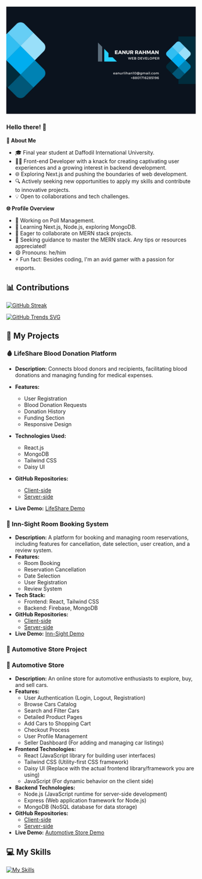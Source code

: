 [![Banner](https://raw.githubusercontent.com/Lihan37/Lihan37/main/Simple%20Modern%20Professional%20Personal%20LinkedIn%20Banner%20(Facebook%20Cover).jpg)](https://raw.githubusercontent.com/Lihan37/Lihan37/main/Simple%20Modern%20Professional%20Personal%20LinkedIn%20Banner%20(Facebook%20Cover).jpg)



### Hello there! 👋

**🚀 About Me**
- 🎓 Final year student at Daffodil International University.
- 👨‍💻 Front-end Developer with a knack for creating captivating user experiences and a growing interest in backend development.
- 🌐 Exploring Next.js and pushing the boundaries of web development.
- 🔍 Actively seeking new opportunities to apply my skills and contribute to innovative projects.
- 💡 Open to collaborations and tech challenges.

**🌐 Profile Overview**
- 🔭 Working on Poll Management.
- 🌱 Learning Next.js, Node.js, exploring MongoDB.
- 👯 Eager to collaborate on MERN stack projects.
- 🤔 Seeking guidance to master the MERN stack. Any tips or resources appreciated!
- 😄 Pronouns: he/him
- ⚡ Fun fact: Besides coding, I'm an avid gamer with a passion for esports.

## 📊 Contributions

[![GitHub Streak](https://github-readme-streak-stats.herokuapp.com?user=Lihan37&theme=gotham)](https://git.io/streak-stats)

[![GitHub Trends SVG](https://api.githubtrends.io/user/svg/Lihan37/langs)](https://githubtrends.io)


## 🚀 My Projects

### 🩸 LifeShare Blood Donation Platform
- **Description:** Connects blood donors and recipients, facilitating blood donations and managing funding for medical expenses.
- **Features:**
  - User Registration
  - Blood Donation Requests
  - Donation History
  - Funding Section
  - Responsive Design

- **Technologies Used:**
  - React.js
  - MongoDB
  - Tailwind CSS
  - Daisy UI

- **GitHub Repositories:**
  - [Client-side](https://github.com/Lihan37/LifeShare-Client)
  - [Server-side](https://github.com/Lihan37/LifeShare-Server)
- **Live Demo:** [LifeShare Demo](https://life-share-70cc5.web.app/)

### 🔑 Inn-Sight Room Booking System
- **Description:** A platform for booking and managing room reservations, including features for cancellation, date selection, user creation, and a review system.
- **Features:**
  - Room Booking
  - Reservation Cancellation
  - Date Selection
  - User Registration
  - Review System
- **Tech Stack:**
  - Frontend: React, Tailwind CSS
  - Backend: Firebase, MongoDB
- **GitHub Repositories:**
  - [Client-side](https://github.com/Lihan37/innSight-client)
  - [Server-side](https://github.com/Lihan37/innsight-server)
- **Live Demo:** [Inn-Sight Demo](https://inn-sight.web.app/)

### 🚗 Automotive Store Project

### 🚗 Automotive Store
- **Description:** An online store for automotive enthusiasts to explore, buy, and sell cars.
- **Features:**
  - User Authentication (Login, Logout, Registration)
  - Browse Cars Catalog
  - Search and Filter Cars
  - Detailed Product Pages
  - Add Cars to Shopping Cart
  - Checkout Process
  - User Profile Management
  - Seller Dashboard (For adding and managing car listings)
- **Frontend Technologies:**
  - React (JavaScript library for building user interfaces)
  - Tailwind CSS (Utility-first CSS framework)
  - Daisy UI (Replace with the actual frontend library/framework you are using)
  - JavaScript (For dynamic behavior on the client side)
- **Backend Technologies:**
  - Node.js (JavaScript runtime for server-side development)
  - Express (Web application framework for Node.js)
  - MongoDB (NoSQL database for data storage)
- **GitHub Repositories:**
  - [Client-side](https://github.com/Lihan37/automotive-client)
  - [Server-side](https://github.com/Lihan37/automotive-server)
- **Live Demo:** [Automotive Store Demo](https://automotive-store-7d9d6.web.app/)



## 💻 My Skills

[![My Skills](https://skillicons.dev/icons?i=react,css,firebase,html,java,js,mysql,mongodb,nextjs,nodejs,tailwind,vscode)](https://skillicons.dev)




